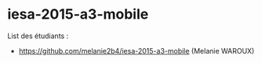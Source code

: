 # iesa-2015-a3-mobile

List des étudiants :

* https://github.com/melanie2b4/iesa-2015-a3-mobile (Melanie WAROUX)
